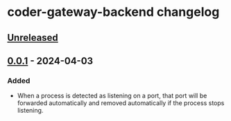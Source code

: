 <!-- Keep a Changelog guide -> https://keepachangelog.com -->

# coder-gateway-backend changelog

## [Unreleased]

## [0.0.1] - 2024-04-03

### Added

- When a process is detected as listening on a port, that port will be forwarded
  automatically and removed automatically if the process stops listening.

[Unreleased]: https://github.com/coder/jetbrains-backend-coder/compare/v0.0.1...HEAD
[0.0.1]: https://github.com/coder/jetbrains-backend-coder/commits/v0.0.1
